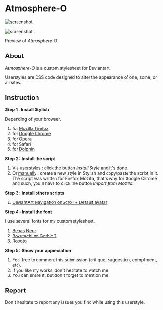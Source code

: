 # Atmosphere-O

![screenshot](https://s1.gifyu.com/images/Screenshot-1274.png)

![screenshot](https://s1.gifyu.com/images/Screenshot-1275.png)

Preview of <i>Atmosphere-O</i>.

About
-------------------------------

<i>Atmosphere-O</i> is a custom stylesheet for </i>Deviantart</i>.

Userstyles are CSS code designed to alter the appearance of one, some, or all sites.


Instruction
-------------------------------

<strong>Step 1 : Install Stylish</strong>

<span>Depending of your browser.</span>
<ol>
<li>for <a href="https://addons.mozilla.org/en-US/firefox/addon/stylish/">Mozilla Firefox</a></li>
<li>for <a href="https://chrome.google.com/webstore/detail/stylish-custom-themes-for/fjnbnpbmkenffdnngjfgmeleoegfcffe?hl=en">Google Chrome</a></li>
<li>for <a href="https://addons.opera.com/en/extensions/details/stylish/">Opera</a></li>
<li>for <a href="http://sobolev.us/stylish/">Safari</a></li>
<li> for <a href="https://play.google.com/store/apps/details?id=ru.pmmlabs.stylish&amp;hl=en">Dolphin</a></li>
</ol>

<strong>Step 2 : Install the script </strong>
<ol>
<li> Via <a href="https://userstyles.org/styles/144757/atmosphere-o-da-css">userstyles</a> : click the button <i>install Style</i> and it's done.</li>
<li> Or <a href="https://pastebin.com/r3bqsuuv">manually</a> : create a new style in Stylish and copy/paste the script in it. The script was written for Firefox Mozilla, that's why for Google Chrome and such, you'll have to click the button <i>Import from Mozilla.</i></li>
</ol>

<strong>Step 3 : install others scripts </strong>
<ol>
<li><a href="https://greasyfork.org/en/scripts/37087-deviantart-navigation-onscroll-default-avatar">DeviantArt Navigation onScroll + Default avatar</a></li>
</ol>

<strong>Step 4 : Install the font </strong>

I use several fonts for my custom stylesheet.
<ol>
<li> <a href="https://www.fontsquirrel.com/fonts/bebas-neue">Bebas Neue</a></li>
<li> <a href="http://www.freejapanesefont.com/bokutachi-gothic-2-bold/">Bokutachi no Gothic 2 </a></li>
<li> <a href="https://www.fontsquirrel.com/fonts/roboto">Roboto</a></li>
</ol>

<strong>Step 5 : Show your appreciation </strong>
<ol>
<li>Feel free to comment this submission (critique, suggestion, compliment, etc).</li>
<li>If you like my works, don't hesitate to watch me.</li>
<li>You can share it, but don't forget to mention me.</li>
</ol>

Report
-------------------------------

Don't hesitate to report any issues you find while using this userstyle.
